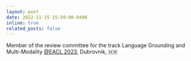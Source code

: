 ```yaml
---
layout: post
date: 2022-11-15 15:59:00-0400
inline: true
related_posts: false
---
```


Member of the review committee for the track Language Grounding and Multi-Modality <a href="https://2023.eacl.org/"> @EACL 2023</a>, Dubrovnik, 🇭🇷